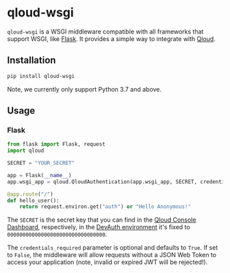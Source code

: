 # qloud-wsgi

`qloud-wsgi` is a WSGI middleware compatible with all frameworks that support WSGI, like
[Flask](https://flask.palletsprojects.com/). It provides a simple way to integrate with [Qloud](https://qloud.network).

## Installation

```bash
pip install qloud-wsgi
```

Note, we currently only support Python 3.7 and above.

## Usage

### Flask

```python
from flask import Flask, request
import qloud

SECRET = "YOUR_SECRET"

app = Flask(__name__)
app.wsgi_app = qloud.QloudAuthentication(app.wsgi_app, SECRET, credentials_required=False)

@app.route("/")
def hello_user():
    return request.environ.get("auth") or "Hello Anonymous!"
```

The `SECRET` is the secret key that you can find in the [Qloud Console Dashboard](https://console.qloud.network),
respectively, in the [DevAuth environment](https://docs.qloud.network/local-development/) it's fixed
to `00000000000000000000000000000000`.

The `credentials_required` parameter is optional and defaults to `True`. If set to `False`, the middleware will
allow requests without a JSON Web Token to access your application (note, invalid or expired JWT will be rejected!).
